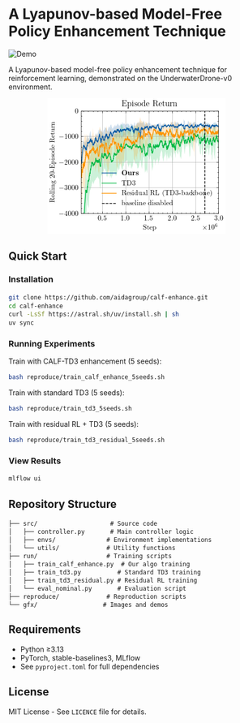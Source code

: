 # A Lyapunov-based Model-Free Policy Enhancement Technique

![Demo](gfx/demo.gif)

A Lyapunov-based model-free policy enhancement technique for reinforcement learning, demonstrated on the UnderwaterDrone-v0 environment.


<div align="center">
  <img src="gfx/episode_return.png" alt="Results">
</div>

## Quick Start

### Installation

```bash
git clone https://github.com/aidagroup/calf-enhance.git
cd calf-enhance
curl -LsSf https://astral.sh/uv/install.sh | sh
uv sync
```

### Running Experiments

Train with CALF-TD3 enhancement (5 seeds):
```bash
bash reproduce/train_calf_enhance_5seeds.sh
```

Train with standard TD3 (5 seeds):
```bash
bash reproduce/train_td3_5seeds.sh
```

Train with residual RL + TD3 (5 seeds):
```bash
bash reproduce/train_td3_residual_5seeds.sh
```

### View Results

```bash
mlflow ui
```

## Repository Structure

```
├── src/                    # Source code
│   ├── controller.py       # Main controller logic
│   ├── envs/              # Environment implementations  
│   └── utils/             # Utility functions
├── run/                   # Training scripts
│   ├── train_calf_enhance.py  # Our algo training
│   ├── train_td3.py          # Standard TD3 training
│   ├── train_td3_residual.py # Residual RL training
│   └── eval_nominal.py       # Evaluation script
├── reproduce/             # Reproduction scripts
└── gfx/                  # Images and demos
```

## Requirements

- Python ≥3.13
- PyTorch, stable-baselines3, MLflow
- See `pyproject.toml` for full dependencies

## License

MIT License - See `LICENCE` file for details.

